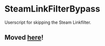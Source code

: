 # SteamLinkFilterBypass
Userscript for skipping the Steam Linkfilter.

## Moved [here](https://github.com/PotcFdk/userscripts/tree/master/SteamLinkFilterBypass)!